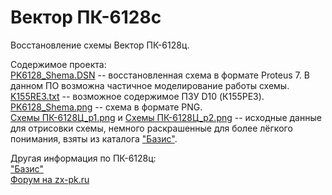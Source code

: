 # Вектор ПК-6128c
Восстановление схемы Вектор ПК-6128ц.

Содержимое проекта:<br>
[PK6128_Shema.DSN](https://github.com/ImproverX/PK-6128c/blob/main/PK6128_Shema.DSN) -- восстановленная схема в формате Proteus 7. В данном ПО возможна частичное моделирование работы схемы.<br>
[K155RE3.txt](https://github.com/ImproverX/PK-6128c/blob/main/K155RE3.txt) -- возможное содержимое ПЗУ D10 (К155РЕ3).<br>
[PK6128_Shema.png](https://github.com/ImproverX/PK-6128c/blob/main/PK6128_Shema.png) -- схема в формате PNG.<br>
[Схемы ПК-6128Ц_p1.png](https://github.com/ImproverX/PK-6128c/blob/main/%D0%A1%D1%85%D0%B5%D0%BC%D1%8B%20%D0%9F%D0%9A-6128%D0%A6_p1.png) и
[Схемы ПК-6128Ц_p2.png](https://github.com/ImproverX/PK-6128c/blob/main/%D0%A1%D1%85%D0%B5%D0%BC%D1%8B%20%D0%9F%D0%9A-6128%D0%A6_p2.png) -- исходные данные для отрисовки схемы, немного раскрашенные для более лёгкого понимания, взяты из каталога ["Базис"](http://sensi.org/scalar/ware/508/).<br>

Другая информация по ПК-6128ц:<br>
["Базис"](http://sensi.org/scalar/categories/pk-6128c/)<br>
[Форум на zx-pk.ru](https://zx-pk.ru/threads/8146-pk-6128ts-obsuzhdenie.html)
